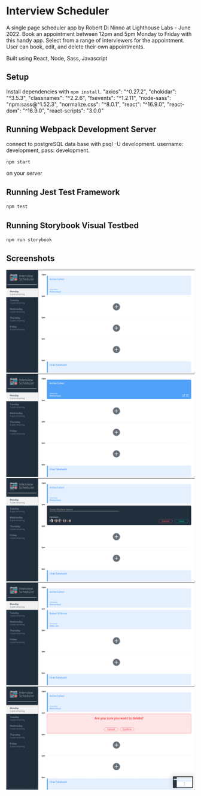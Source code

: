 # Interview Scheduler
A single page scheduler app by Robert Di Ninno at Lighthouse Labs - June 2022.
Book an appointment between 12pm and 5pm Monday to Friday with this handy app. Select from a range of interviewers for the appointment. User can book, edit, and delete their own appointments.

Built using React, Node, Sass, Javascript

## Setup

Install dependencies with `npm install`.
    "axios": "^0.27.2",
    "chokidar": "^3.5.3",
    "classnames": "^2.2.6",
    "fsevents": "^1.2.11",
    "node-sass": "npm:sass@^1.52.3",
    "normalize.css": "^8.0.1",
    "react": "^16.9.0",
    "react-dom": "^16.9.0",
    "react-scripts": "3.0.0"

## Running Webpack Development Server


connect to postgreSQL data base with psql -U development. username: development, pass: development.

```sh
npm start
```
on your server
## Running Jest Test Framework

```sh
npm test
```

## Running Storybook Visual Testbed

```sh
npm run storybook
```

## Screenshots

!['appointment home'](https://github.com/rdininno/scheduler/blob/main/docs/appointment_home_page.png)
!['appointment hover'](https://github.com/rdininno/scheduler/blob/main/docs/appointment_hover.png)
!['add new appointment'](https://github.com/rdininno/scheduler/blob/main/docs/add_new_appointment.png)
!['appointment added'](https://github.com/rdininno/scheduler/blob/main/docs/appointment_added.png)
!['appointment delete confirm'](https://github.com/rdininno/scheduler/blob/main/docs/appointment_delete_confirmation.png)